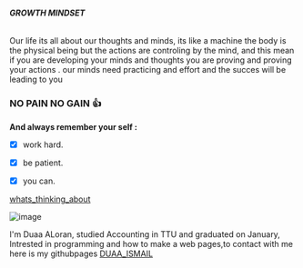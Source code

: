  ###### **GROWTH MINDSET**




Our life its all about our thoughts and minds, its like a machine the body is the physical being but the actions are controling by the mind, and this mean if you are developing your minds and thoughts you are proving and proving your actions .
our minds need practicing and effort and the succes will be leading to you



### NO PAIN NO GAIN  :+1:

**And always remember your self :**
- [x] work hard.
- [x] be patient. 
- [x] you can.


[whats_thinking_about](https://mawdoo3.com/%D9%85%D8%A7_%D9%87%D9%88_%D8%A7%D9%84%D8%AA%D9%81%D9%83%D9%8A%D8%B1_%D8%9F)

![image](https://modo3.com/thumbs/fit630x300/8534/1437544796/%D9%85%D8%A7_%D9%87%D9%88_%D8%A7%D9%84%D8%AA%D9%81%D9%83%D9%8A%D8%B1_%D8%9F.jpg)



I'm Duaa ALoran, studied Accounting in TTU and graduated on January, Intrested in programming and how to make a web pages,to contact with me here is my githubpages 
[DUAA_ISMAIL](https://github.com/duaaismail24)
